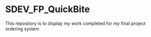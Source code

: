 # SDEV_FP_QuickBite
This repository is to display my work completed for my final project ordering system
